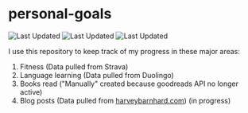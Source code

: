 # personal-goals
![Last Updated](https://img.shields.io/date/1613526185?color=FC4C02&label=Fitness%20Updated&logo=strava)
![Last Updated](https://img.shields.io/date/1613526185?color=7ac70c&label=Language%20Updated&logo=duolingo)
![Last Updated](https://img.shields.io/date/1613526185?color=e9e5cd&label=Books%20Updated&logo=goodreads)

I use this repository to keep track of my progress in these major areas:

1. Fitness (Data pulled from Strava)
2. Language learning (Data pulled from Duolingo)
3. Books read ("Manually" created because goodreads API no longer active)
4. Blog posts (Data pulled from [harveybarnhard.com](https://harveybarnhard.com)) (in progress)
